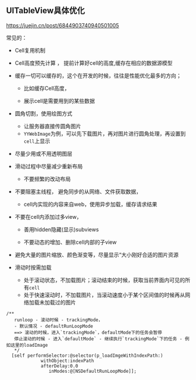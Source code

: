 ## UITableView具体优化



https://juejin.cn/post/6844903740940501005



常见的：

- Cell复用机制 

- Cell高度预先计算 ， 提前计算好cell的高度,缓存在相应的数据源模型

- 缓存一切可以缓存的，这个在开发的时候，往往是性能优化最多的方向；

  - 比如缓存Cell高度，

  - 展示cell是需要用到的某些数据

    

- 圆角切割，使用绘图方式

  - 让服务器直接传圆角图片
  - `YYWebImage`为例，可以先下载图片，再对图片进行圆角处理，再设置到`cell`上显示

  

- 尽量少用或不用透明图层

  

- 滑动过程中尽量减少重新布局

  - 不要频繁的改动布局

    

- 不要阻塞主线程， 避免同步的从网络、文件获取数据，

  - cell内实现的内容来自web，使用异步加载，缓存请求结果

    

- 不要在cell内添加过多view，

  -  善用hidden隐藏(显示)subviews

  - 不要动态的增加、删除cell内部的子view

    

- 避免大量的图片缩放、颜色渐变等，尽量显示“大小刚好合适的图片资源

  

- 滑动时按需加载

  - 处于滚动状态，不加载图片；滚动结束的时候，获取当前界面内可见的所有`cell`
  - 处于快速滚动时，不加载图片，当滚动速度小于某个区间值的时候再从网络加载未加载过的图片



```
/**
   runloop - 滚动时候 - trackingMode，
   - 默认情况 - defaultRunLoopMode
   ==> 滚动的时候，进入`trackingMode`，defaultMode下的任务会暂停
   停止滚动的时候 - 进入`defaultMode` - 继续执行`trackingMode`下的任务 - 例如这里的loadImage
   */
  [self performSelector:@selector(p_loadImgeWithIndexPath:)
             withObject:indexPath
             afterDelay:0.0
                inModes:@[NSDefaultRunLoopMode]];

```

